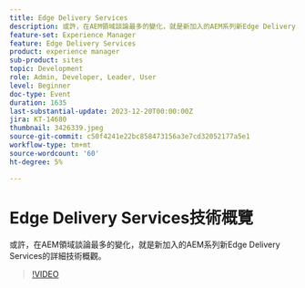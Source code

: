 ```yaml
---
title: Edge Delivery Services
description: 或許，在AEM領域談論最多的變化，就是新加入的AEM系列新Edge Delivery Services的詳細技術概觀。
feature-set: Experience Manager
feature: Edge Delivery Services
product: experience manager
sub-product: sites
topic: Development
role: Admin, Developer, Leader, User
level: Beginner
doc-type: Event
duration: 1635
last-substantial-update: 2023-12-20T00:00:00Z
jira: KT-14680
thumbnail: 3426339.jpeg
source-git-commit: c50f4241e22bc858473156a3e7cd32052177a5e1
workflow-type: tm+mt
source-wordcount: '60'
ht-degree: 5%

---
```



# Edge Delivery Services技術概覽

或許，在AEM領域談論最多的變化，就是新加入的AEM系列新Edge Delivery Services的詳細技術概觀。

>[!VIDEO](https://video.tv.adobe.com/v/3426339/?learn=on)
